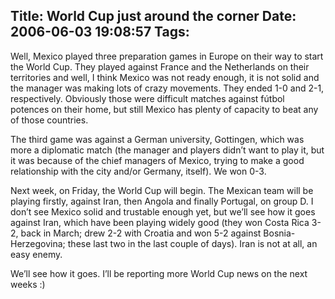 Title: World Cup just around the corner
Date: 2006-06-03 19:08:57
Tags: 
---
<p>Well, Mexico played three preparation games in Europe on their way to start the World Cup. They played against France and the Netherlands on their territories and well, I think Mexico was not ready enough, it is not solid and the manager was making lots of crazy movements. They ended 1-0 and 2-1, respectively. Obviously those were difficult matches against fútbol potences on their home, but still Mexico has plenty of capacity to beat any of those countries.</p>

<p>The third game was against a German university, Gottingen, which was more a diplomatic match (the manager and players didn&#8217;t want to play it, but it was because of the chief managers of Mexico, trying to make a good relationship with the city and/or Germany, itself). We won 0-3.</p>

<p>Next week, on Friday, the World Cup will begin. The Mexican team will be playing firstly, against Iran, then Angola and finally Portugal, on group D. I don&#8217;t see Mexico solid and trustable enough yet, but we&#8217;ll see how it goes against Iran, which have been playing widely good (they won Costa Rica 3-2, back in March; drew 2-2 with Croatia and won 5-2 against Bosnia-Herzegovina; these last two in the last couple of days). Iran is not at all, an easy enemy.</p>

<p>We&#8217;ll see how it goes. I&#8217;ll be reporting more World Cup news on the next weeks :)</p>
